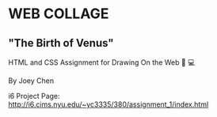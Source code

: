 # WEB COLLAGE
## "The Birth of Venus" 

HTML and CSS Assignment for Drawing On the Web :art: :computer: 

By Joey Chen

i6 Project Page: http://i6.cims.nyu.edu/~yc3335/380/assignment_1/index.html